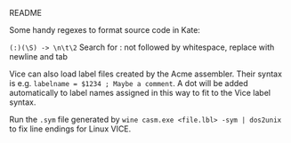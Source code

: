 README

Some handy regexes to format source code in Kate:

`(:)(\S) -> \n\t\2` Search for : not followed by whitespace, replace with newline and tab

Vice can also load label files created by the Acme assembler. Their syntax is e.g.
`labelname = $1234 ; Maybe a comment`. A dot will be added automatically
to label names assigned in this way to fit to the Vice label syntax.

Run the `.sym` file generated by `wine casm.exe <file.lbl> -sym | dos2unix` to fix line endings for Linux VICE.
